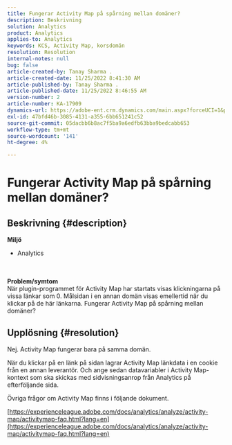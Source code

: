 ```yaml
---
title: Fungerar Activity Map på spårning mellan domäner?
description: Beskrivning
solution: Analytics
product: Analytics
applies-to: Analytics
keywords: KCS, Activity Map, korsdomän
resolution: Resolution
internal-notes: null
bug: false
article-created-by: Tanay Sharma .
article-created-date: 11/25/2022 8:41:30 AM
article-published-by: Tanay Sharma .
article-published-date: 11/25/2022 8:46:55 AM
version-number: 2
article-number: KA-17909
dynamics-url: https://adobe-ent.crm.dynamics.com/main.aspx?forceUCI=1&pagetype=entityrecord&etn=knowledgearticle&id=fc907bf3-9c6c-ed11-9561-6045bd006e5a
exl-id: 47bfd46b-3085-4131-a355-6bb651241c52
source-git-commit: 05dacbb6b8ac7f5ba9a6edfb63bba9bedcabb653
workflow-type: tm+mt
source-wordcount: '141'
ht-degree: 4%

---
```


# Fungerar Activity Map på spårning mellan domäner?

## Beskrivning {#description}

<b>Miljö</b>
- Analytics 

<br> <br><b>Problem/symtom</b><br>När plugin-programmet för Activity Map har startats visas klickningarna på vissa länkar som 0. Målsidan i en annan domän visas emellertid när du klickar på de här länkarna. Fungerar Activity Map på spårning mellan domäner?<br>

## Upplösning {#resolution}


Nej. Activity Map fungerar bara på samma domän.

När du klickar på en länk på sidan lagrar Activity Map länkdata i en cookie från en annan leverantör. Och ange sedan datavariabler i Activity Map-kontext som ska skickas med sidvisningsanrop från Analytics på efterföljande sida.

Övriga frågor om Activity Map finns i följande dokument.

[https://experienceleague.adobe.com/docs/analytics/analyze/activity-map/activitymap-faq.html?lang=en](https://experienceleague.adobe.com/docs/analytics/analyze/activity-map/activitymap-faq.html?lang=en)
